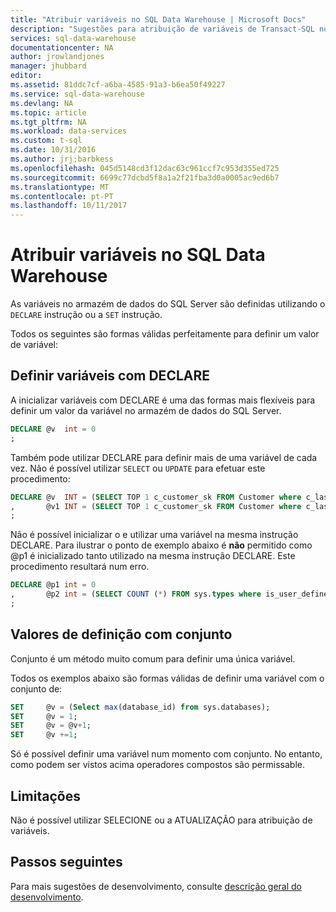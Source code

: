 ```yaml
---
title: "Atribuir variáveis no SQL Data Warehouse | Microsoft Docs"
description: "Sugestões para atribuição de variáveis de Transact-SQL no Azure SQL Data Warehouse para desenvolver soluções."
services: sql-data-warehouse
documentationcenter: NA
author: jrowlandjones
manager: jhubbard
editor: 
ms.assetid: 81ddc7cf-a6ba-4585-91a3-b6ea50f49227
ms.service: sql-data-warehouse
ms.devlang: NA
ms.topic: article
ms.tgt_pltfrm: NA
ms.workload: data-services
ms.custom: t-sql
ms.date: 10/31/2016
ms.author: jrj;barbkess
ms.openlocfilehash: 045d5148cd3f12dac63c961ccf7c953d355ed725
ms.sourcegitcommit: 6699c77dcbd5f8a1a2f21fba3d0a0005ac9ed6b7
ms.translationtype: MT
ms.contentlocale: pt-PT
ms.lasthandoff: 10/11/2017
---
```

# <a name="assign-variables-in-sql-data-warehouse"></a>Atribuir variáveis no SQL Data Warehouse
As variáveis no armazém de dados do SQL Server são definidas utilizando o `DECLARE` instrução ou a `SET` instrução.

Todos os seguintes são formas válidas perfeitamente para definir um valor de variável:

## <a name="setting-variables-with-declare"></a>Definir variáveis com DECLARE
A inicializar variáveis com DECLARE é uma das formas mais flexíveis para definir um valor da variável no armazém de dados do SQL Server.

```sql
DECLARE @v  int = 0
;
```

Também pode utilizar DECLARE para definir mais de uma variável de cada vez. Não é possível utilizar `SELECT` ou `UPDATE` para efetuar este procedimento:

```sql
DECLARE @v  INT = (SELECT TOP 1 c_customer_sk FROM Customer where c_last_name = 'Smith')
,       @v1 INT = (SELECT TOP 1 c_customer_sk FROM Customer where c_last_name = 'Jones')
;
```

Não é possível inicializar o e utilizar uma variável na mesma instrução DECLARE. Para ilustrar o ponto de exemplo abaixo é **não** permitido como @p1 é inicializado tanto utilizado na mesma instrução DECLARE. Este procedimento resultará num erro.

```sql
DECLARE @p1 int = 0
,       @p2 int = (SELECT COUNT (*) FROM sys.types where is_user_defined = @p1 )
;
```

## <a name="setting-values-with-set"></a>Valores de definição com conjunto
Conjunto é um método muito comum para definir uma única variável.

Todos os exemplos abaixo são formas válidas de definir uma variável com o conjunto de:

```sql
SET     @v = (Select max(database_id) from sys.databases);
SET     @v = 1;
SET     @v = @v+1;
SET     @v +=1;
```

Só é possível definir uma variável num momento com conjunto. No entanto, como podem ser vistos acima operadores compostos são permissable.

## <a name="limitations"></a>Limitações
Não é possível utilizar SELECIONE ou a ATUALIZAÇÃO para atribuição de variáveis.

## <a name="next-steps"></a>Passos seguintes
Para mais sugestões de desenvolvimento, consulte [descrição geral do desenvolvimento][development overview].

<!--Image references-->

<!--Article references-->
[development overview]: sql-data-warehouse-overview-develop.md

<!--MSDN references-->

<!--Other Web references-->

